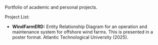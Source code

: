 Portfolio of academic and personal projects.

Project List:
- **WindFarmERD:** Entity Relationship Diagram for an operation and maintenance system for offshore wind farms. This is presented in a poster format. Atlantic Technological University (2025).
